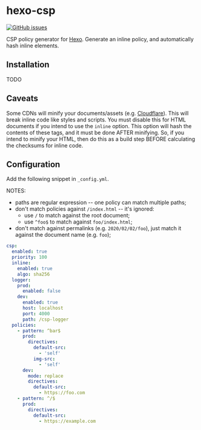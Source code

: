 # hexo-csp

[![GitHub issues](https://img.shields.io/github/issues/xbc5/hexo-csp.svg)](https://github.com/xbc5/hexo-csp/issues)

CSP policy generator for [Hexo](https://hexo.io/). Generate an inline policy, and automatically hash inline elements.

## Installation
TODO

## Caveats
Some CDNs will minify your documents/assets (e.g. [Cloudflare](https://support.cloudflare.com/hc/en-us/articles/200168196-Using-Cloudflare-Auto-Minify)). This will break inline code like styles and scripts. You must disable this for HTML documents if you intend to use the `inline` option. This option will hash the contents of these tags, and it must be done AFTER minifying. So, if you intend to minify your HTML, then do this as a build step BEFORE calculating the checksums for inline code.

## Configuration
Add the following snippet in `_config.yml`.

NOTES:
- paths are regular expression -- one policy can match multiple paths;
- don't match policies against `/index.html` -- it's ignored:
  - use `/` to match against the root document;
  - use `^foo$` to match against `foo/index.html`;
- don't match against permalinks (e.g. `2020/02/02/foo`), just match it against the document name (e.g. `foo`);

```yaml
csp:
  enabled: true
  priority: 100
  inline:
    enabled: true
    algo: sha256
  logger:
    prod:
      enabled: false
    dev:
      enabled: true
      host: localhost
      port: 4000
      path: /csp-logger
  policies:
    - pattern: ^bar$
      prod:
        directives:
          default-src:
            - 'self'
          img-src:
            - 'self'
      dev:
        mode: replace
        directives:
          default-src:
            - https://foo.com
    - pattern: ^/$
      prod:
        directives:
          default-src:
            - https://example.com
```
